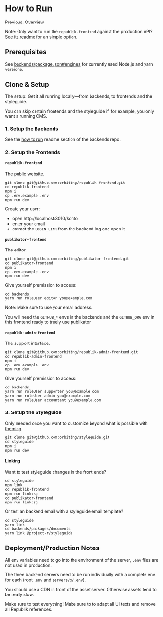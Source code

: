 # How to Run

Previous: [Overview](./overview.md)

Note: Only want to run the `republik-frontend` against the production API? [See its readme](https://github.com/orbiting/republik-frontend) for an simple option.

## Prerequisites

See [backends/package.json#engines](https://github.com/orbiting/backends/blob/master/package.json) for currently used Node.js and yarn versions.

## Clone & Setup

The setup: Get it all running locally—from backends, to frontends and the styleguide.

You can skip certain frontends and the styleguide if, for example, you only want a running CMS.

### 1. Setup the Backends

See the [how to run](https://github.com/orbiting/backends#how-to-run--development) readme section of the backends repo.

### 2. Setup the Frontends

#### `republik-frontend`

The public website.

```
git clone git@github.com:orbiting/republik-frontend.git
cd republik-frontend
npm i
cp .env.example .env
npm run dev
```

Create your user:
- open http://localhost:3010/konto
- enter your email
- extract the `LOGIN_LINK` from the backend log and open it

#### `publikator-frontend`

The editor.

```
git clone git@github.com:orbiting/publikator-frontend.git
cd publikator-frontend
npm i
cp .env.example .env
npm run dev
```

Give yourself premission to access:

```
cd backends
yarn run roleUser editor you@example.com
```

Note: Make sure to use your email address.

You will need the `GITHUB_*` envs in the backends and the `GITHUB_ORG` env in this frontend ready to truely use publikator.

#### `republik-admin-frontend`

The support interface.

```
git clone git@github.com:orbiting/republik-admin-frontend.git
cd republik-admin-frontend
npm i
cp .env.example .env
npm run dev
```

Give yourself premission to access:

```
cd backends
yarn run roleUser supporter you@example.com
yarn run roleUser admin you@example.com
yarn run roleUser accountant you@example.com
```

### 3. Setup the Styleguide

Only needed once you want to customize beyond what is possible with [theming](https://github.com/orbiting/styleguide#theming).

```
git clone git@github.com:orbiting/styleguide.git
cd styleguide
npm i
npm run dev
```

#### Linking

Want to test styleguide changes in the front ends?

```
cd styleguide
npm link
cd republik-frontend
npm run link:sg
cd publikator-frontend
npm run link:sg
```

Or test an backend email with a styleguide email template?

```
cd styleguide
yarn link
cd backends/packages/documents
yarn link @project-r/styleguide
```

## Deployment/Production Notes

All env variables need to go into the environment of the server, `.env` files are not used in production.

The three backend servers need to be run individually with a complete env for each (root `.env` and `servers/x/.env`).

You should use a CDN in front of the asset server. Otherwise assets tend to be really slow.

Make sure to test everything! Make sure to to adapt all UI texts and remove all Republik references.
